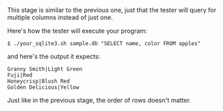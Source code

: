 This stage is similar to the previous one, just that the tester will query for multiple columns instead of just
one.

Here's how the tester will execute your program:

```
$ ./your_sqlite3.sh sample.db "SELECT name, color FROM apples"
```

and here's the output it expects:

```
Granny Smith|Light Green
Fuji|Red
Honeycrisp|Blush Red
Golden Delicious|Yellow
```

Just like in the previous stage, the order of rows doesn't matter.
